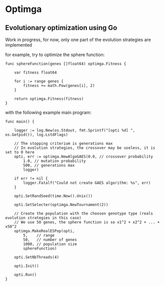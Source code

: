 # Optimga

## Evolutionary optimization using Go

Work in progress, for now, only one part of the evolution strategies are implemented

for example, try to optimize the sphere function:

```
func sphereFunction(genes []float64) optimga.Fitness {

	var fitness float64

	for i := range genes {
		fitness += math.Pow(genes[i], 2)
	}

	return optimga.Fitness(fitness)
}
```

with the following example main program:

```
func main() {

	logger := log.New(os.Stdout, fmt.Sprintf("[opti %d] ", os.Getpid()), log.LstdFlags)

	// The stopping criterium is generations max
	// In evolution strategies, the crossover may be useless, it is set to 0 here
	opti, err := optimga.NewAlgoGAES(0.0, // crossover probability
		1.0, // mutation probability
		500, // generations max
		logger)

	if err != nil {
		logger.Fatalf("Could not create GAES algorithm: %s", err)
	}

	opti.SetRandSeed(time.Now().Unix())

	opti.SetSelecter(optimga.NewTournament(2))

	// Create the population with the choosen genotype type (reals evolution strategies in this case)
	// We use 50 genes, the sphere function is so x1^2 + x2^2 + ... + x50^2
	optimga.MakeRealESPop(opti,
		5,    // range
		50,   // number of genes
		1000, // population size
		sphereFunction)

	opti.SetNbThreads(4)

	opti.Init()

	opti.Run()
}
```

